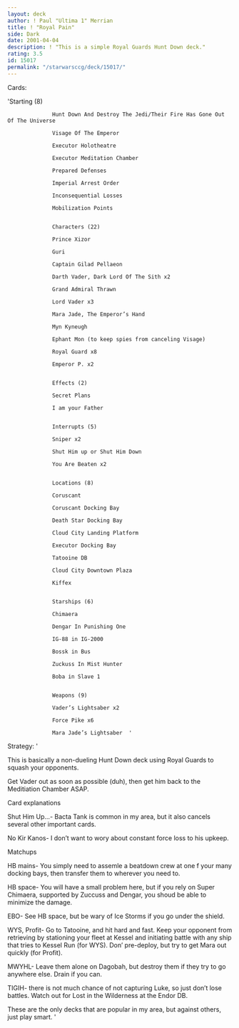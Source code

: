 ```yaml
---
layout: deck
author: ! Paul "Ultima 1" Merrian
title: ! "Royal Pain"
side: Dark
date: 2001-04-04
description: ! "This is a simple Royal Guards Hunt Down deck."
rating: 3.5
id: 15017
permalink: "/starwarsccg/deck/15017/"
---
```

Cards: 

'Starting (8) 

                  Hunt Down And Destroy The Jedi/Their Fire Has Gone Out Of The Universe 

                  Visage Of The Emperor 

                  Executor Holotheatre 

                  Executor Meditation Chamber 

                  Prepared Defenses 

                  Imperial Arrest Order 

                  Inconsequential Losses 

                  Mobilization Points 


                  Characters (22) 

                  Prince Xizor 

                  Guri 

                  Captain Gilad Pellaeon 

                  Darth Vader, Dark Lord Of The Sith x2 

                  Grand Admiral Thrawn 

                  Lord Vader x3 

                  Mara Jade, The Emperor’s Hand 

                  Myn Kyneugh 

                  Ephant Mon (to keep spies from canceling Visage) 

                  Royal Guard x8 

                  Emperor P. x2 


                  Effects (2) 

                  Secret Plans 

                  I am your Father 


                  Interrupts (5) 

                  Sniper x2 

                  Shut Him up or Shut Him Down 

                  You Are Beaten x2 


                  Locations (8) 

                  Coruscant 

                  Coruscant Docking Bay 

                  Death Star Docking Bay 

                  Cloud City Landing Platform 

                  Executor Docking Bay 

                  Tatooine DB 

                  Cloud City Downtown Plaza 

                  Kiffex 


                  Starships (6) 

                  Chimaera 

                  Dengar In Punishing One 

                  IG-88 in IG-2000 

                  Bossk in Bus 

                  Zuckuss In Mist Hunter 

                  Boba in Slave 1 


                  Weapons (9) 

                  Vader’s Lightsaber x2 

                  Force Pike x6 

                  Mara Jade’s Lightsaber  '

Strategy: '

This is basically a non-dueling Hunt Down deck using Royal Guards to squash your opponents.


Get Vader out as soon as possible (duh), then get him back to the Meditiation Chamber ASAP.

Card explanations

Shut Him Up...- Bacta Tank is common in my area, but it also cancels several other important cards.

No Kir Kanos- I don’t want to wory about constant force loss to his upkeep.


Matchups

HB mains- You simply need to assemle a beatdown crew at one f your many docking bays, then transfer them to wherever you need to.

HB space- You will have a small problem here, but if you rely on Super Chimaera, supported by Zuccuss and Dengar, you shoud be able to minimize the damage.

EBO- See HB space, but be wary of Ice Storms if you go under the shield.

WYS, Profit- Go to Tatooine, and hit hard and fast.  Keep your opponent from retrieving by stationing your fleet at Kessel and initiating battle with any ship that tries to Kessel Run (for WYS).  Don’ pre-deploy, but try to get Mara out quickly (for Profit).

MWYHL-  Leave them alone on Dagobah, but destroy them if they try to go anywhere else.  Drain if you can.

TIGIH-  there is not much chance of not capturing Luke, so just don’t lose battles.  Watch out for Lost in the Wilderness at the Endor DB.


These are the only decks that are popular in my area, but against others, just play smart. '
